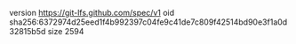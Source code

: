 version https://git-lfs.github.com/spec/v1
oid sha256:6372974d25eed1f4b992397c04fe9c41de7c809f42514bd90e3f1a0d32815b5d
size 2594
